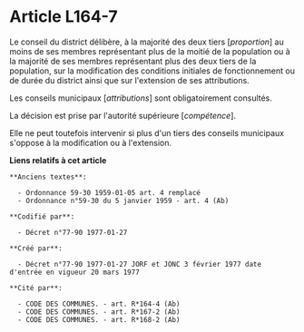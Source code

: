 # Article L164-7

Le conseil du district délibère, à la majorité des deux tiers [*proportion*] au moins de ses membres représentant plus de la
moitié de la population ou à la majorité de ses membres représentant plus des deux tiers de la population, sur la
modification des conditions initiales de fonctionnement ou de durée du district ainsi que sur l'extension de ses
attributions. 

Les conseils municipaux [*attributions*] sont obligatoirement consultés. 

La décision est prise par l'autorité supérieure [*compétence*]. 

Elle ne peut toutefois intervenir si plus d'un tiers des conseils municipaux s'oppose à la modification ou à l'extension.

**Liens relatifs à cet article**

	**Anciens textes**:

	  - Ordonnance 59-30 1959-01-05 art. 4 remplacé
	  - Ordonnance n°59-30 du 5 janvier 1959 - art. 4 (Ab)

	**Codifié par**:

	  - Décret n°77-90 1977-01-27

	**Créé par**:

	  - Décret n°77-90 1977-01-27 JORF et JONC 3 février 1977 date d'entrée en vigueur 20 mars 1977

	**Cité par**:

	  - CODE DES COMMUNES. - art. R*164-4 (Ab)
	  - CODE DES COMMUNES. - art. R*167-2 (Ab)
	  - CODE DES COMMUNES. - art. R*168-2 (Ab)
